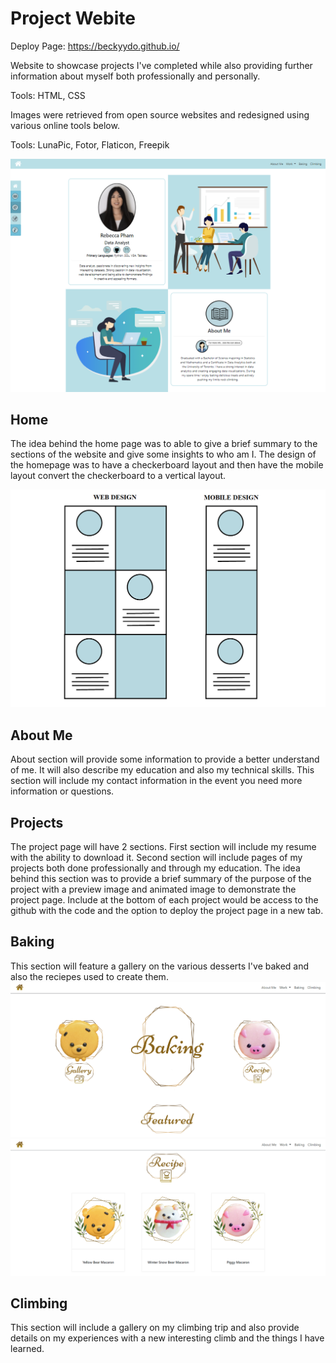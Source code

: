 # Project Webite
Deploy Page: https://beckyydo.github.io/

Website to showcase projects I've completed while also providing further information about myself both professionally and personally.

Tools: HTML, CSS

Images were retrieved from open source websites and redesigned using various online tools below.

Tools: LunaPic, Fotor, Flaticon, Freepik

![Home Desktop Layout](images/Repo/Screenshot_1.PNG)

## Home 
The idea behind the home page was to able to give a brief summary to the sections of the website and give some insights to who am I.
The design of the homepage was to have a checkerboard layout and then have the mobile layout convert the checkerboard to a vertical layout.

![Design Layout](images/Design-Layout.png)

## About Me
About section will provide some information to provide a better understand of me. It will also describe my education and also my technical skills. This section will
include my contact information in the event you need more information or questions.

## Projects
The project page will have 2 sections. First section will include my resume with the ability to download it. Second section
will include pages of my projects both done professionally and through my education. The idea behind this section was to provide a brief summary
of the purpose of the project with a preview image and animated image to demonstrate the project page. Include at the bottom of each project would be 
access to the github with the code and the option to deploy the project page in a new tab.

## Baking
This section will feature a gallery on the various desserts I've baked and also the reciepes used to create them.
![Baking Home Layout](images/Repo/Screenshot_2.PNG)
![Home Desktop Layout](images/Repo/Screenshot_3.PNG)

## Climbing
This section will include a gallery on my climbing trip and also provide details on my experiences with a new interesting climb and the things I have learned.
